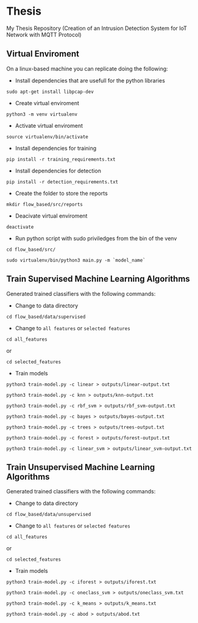 # Thesis
My Thesis Repository (Creation of an Intrusion Detection System for IoT Network with MQTT Protocol)

## Virtual Enviroment
On a linux-based machine you can replicate doing the following:

- Install dependencies that are usefull for the python libraries
```
sudo apt-get install libpcap-dev
```
- Create virtual enviroment
```
python3 -m venv virtualenv
```
- Activate virtual enviroment
```
source virtualenv/bin/activate
```
- Install dependencies for training
```
pip install -r training_requirements.txt
```
- Install dependencies for detection
```
pip install -r detection_requirements.txt
```
- Create the folder to store the reports
```
mkdir flow_based/src/reports
```
- Deacivate virtual enviroment
```
deactivate
```
- Run python script with sudo priviledges from the bin of the venv
```
cd flow_based/src/
```
```
sudo virtualenv/bin/python3 main.py -m `model_name`
```

## Train Supervised Machine Learning Algorithms 

Generated trained classifiers with the following commands:
- Change to data directory
```
cd flow_based/data/supervised
```
- Change to `all features` or `selected features` 
```
cd all_features
```
or
```
cd selected_features
```
- Train models
```
python3 train-model.py -c linear > outputs/linear-output.txt
```
```
python3 train-model.py -c knn > outputs/knn-output.txt
```
```
python3 train-model.py -c rbf_svm > outputs/rbf_svm-output.txt
```
```
python3 train-model.py -c bayes > outputs/bayes-output.txt
```
```
python3 train-model.py -c trees > outputs/trees-output.txt
```
```
python3 train-model.py -c forest > outputs/forest-output.txt
```
```
python3 train-model.py -c linear_svm > outputs/linear_svm-output.txt
```

## Train Unsupervised Machine Learning Algorithms 

Generated trained classifiers with the following commands:
- Change to data directory
```
cd flow_based/data/unsupervised
```
- Change to `all features` or `selected features` 
```
cd all_features
```
or
```
cd selected_features
```
- Train models
```
python3 train-model.py -c iforest > outputs/iforest.txt
```
```
python3 train-model.py -c oneclass_svm > outputs/oneclass_svm.txt
```
```
python3 train-model.py -c k_means > outputs/k_means.txt
```
```
python3 train-model.py -c abod > outputs/abod.txt
```